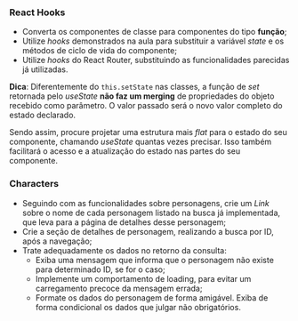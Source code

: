 ### React Hooks

- Converta os componentes de classe para componentes do tipo **função**;
- Utilize *hooks* demonstrados na aula para substituir a variável *state* e os métodos de ciclo de vida do componente;
- Utilize *hooks* do React Router, substituindo as funcionalidades parecidas já utilizadas.

**Dica**: Diferentemente do `this.setState` nas classes, a função de *set* retornada pelo *useState* **não faz um merging** de propriedades do objeto recebido como parâmetro. O valor passado será o novo valor completo do estado declarado.

Sendo assim, procure projetar uma estrutura mais *flat* para o estado do seu componente, chamando *useState* quantas vezes precisar. Isso também facilitará o acesso e a atualização do estado nas partes do seu componente.

### **Characters**

- Seguindo com as funcionalidades sobre personagens, crie um *Link* sobre o nome de cada personagem listado na busca já implementada, que leva para a página de detalhes desse personagem;
- Crie a seção de detalhes de personagem, realizando a busca por ID, após a navegação;
- Trate adequadamente os dados no retorno da consulta:
  - Exiba uma mensagem que informa que o personagem não existe para determinado ID, se for o caso;
  - Implemente um comportamento de loading, para evitar um carregamento precoce da mensagem errada;
  - Formate os dados do personagem de forma amigável. Exiba de forma condicional os dados que julgar não obrigatórios.